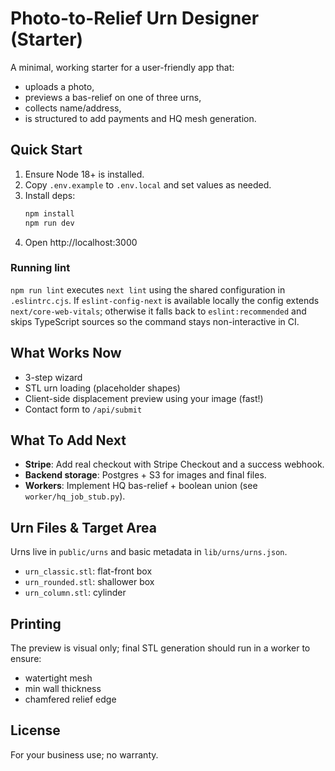 # Photo-to-Relief Urn Designer (Starter)

A minimal, working starter for a user-friendly app that:
- uploads a photo,
- previews a bas-relief on one of three urns,
- collects name/address,
- is structured to add payments and HQ mesh generation.

## Quick Start
1. Ensure Node 18+ is installed.
2. Copy `.env.example` to `.env.local` and set values as needed.
3. Install deps:
   ```bash
   npm install
   npm run dev
   ```
4. Open http://localhost:3000

### Running lint

`npm run lint` executes `next lint` using the shared configuration in
`.eslintrc.cjs`. If `eslint-config-next` is available locally the config extends
`next/core-web-vitals`; otherwise it falls back to `eslint:recommended` and
skips TypeScript sources so the command stays non-interactive in CI.

## What Works Now
- 3-step wizard
- STL urn loading (placeholder shapes)
- Client-side displacement preview using your image (fast!)
- Contact form to `/api/submit`

## What To Add Next
- **Stripe**: Add real checkout with Stripe Checkout and a success webhook.
- **Backend storage**: Postgres + S3 for images and final files.
- **Workers**: Implement HQ bas-relief + boolean union (see `worker/hq_job_stub.py`).

## Urn Files & Target Area
Urns live in `public/urns` and basic metadata in `lib/urns/urns.json`.
- `urn_classic.stl`: flat-front box
- `urn_rounded.stl`: shallower box
- `urn_column.stl`: cylinder

## Printing
The preview is visual only; final STL generation should run in a worker to ensure:
- watertight mesh
- min wall thickness
- chamfered relief edge

## License
For your business use; no warranty.
